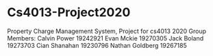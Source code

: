 # Cs4013-Project2020
Property Charge Management System, Project for cs4013 2020
Group Members:
Calvin Power 19242921
Evan Mckie 19270305
Jack Boland 19273703
Cian Shanahan 19230796
Nathan Goldberg 19267185

